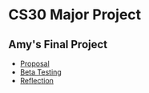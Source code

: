 # CS30 Major Project

## Amy's Final Project

- [Proposal](proposal.md)
- [Beta Testing](beta-testing.md)
- [Reflection](reflection.md)

